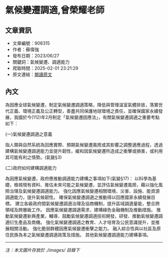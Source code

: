 # 氣候變遷調適,曾榮耀老師

## 文章資訊
- 文章編號：908315
- 作者：蘇偉強
- 發布日期：2023/06/27
- 關鍵詞：氣候變遷、調適能力
- 爬取時間：2025-02-01 23:21:29
- 原文連結：[閱讀原文](https://real-estate.get.com.tw/Columns/detail.aspx?no=908315)

## 內文


為因應全球氣候變遷，制定氣候變遷調適策略，降低與管理溫室氣體排放，落實世代正義、環境正義及公正轉型，善盡共同保護地球環境之責任，並確保國家永續發展，我國於今(112)年2月制定「氣候變遷因應法」，有關氣候變遷調適之重要考點如下：


(一)氣候變遷調適之意義


指人類與自然系統為回應實際、預期氣候變遷風險或其影響之調整適應過程，透過建構氣候變遷調適能力並提升韌性，緩和因氣候變遷所造成之衝擊或損害，或利用其可能有利之情勢。(氣變§3)


(二)政府如何建構調適能力


為因應氣候變遷，政府應推動調適能力建構之事項如下(氣變§17)：
以科學為基礎，檢視現有資料、推估未來可能之氣候變遷，並評估氣候變遷風險，藉以強化風險治理及氣候變遷調適能力。
強化因應氣候變遷相關環境、災害、設施、能資源調適能力，提升氣候韌性。
確保氣候變遷調適之推動得以回應國家永續發展目標。
建立各級政府間氣候變遷調適治理及協商機制，提升區域調適量能，整合跨領域及跨層級工作。
因應氣候變遷調適需求，建構綠色金融機制及推動措施。
推動氣候變遷新興產業，輔導、鼓勵氣候變遷調適技術開發，研發、推動氣候變遷調適衍生產品及商機。
強化氣候變遷調適之教育、人才培育及公民意識提升，並推展相關活動。
強化脆弱群體因應氣候變遷衝擊之能力。
融入綜合性與以社區及原住民族為本之氣候變遷調適政策及措施。
其他氣候變遷調適能力建構事項。

---
*注：本文圖片存放於 ./images/ 目錄下*

